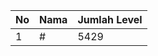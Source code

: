 | No | Nama            | Jumlah Level |
|----|-----------------|--------------|
| 1  | #    |    5429        |
